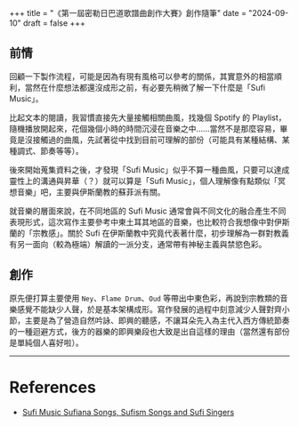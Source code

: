 +++
title = "《第一屆密勒日巴道歌譜曲創作大賽》創作隨筆"
date = "2024-09-10"
draft = false
+++

## 前情

回顧一下製作流程，可能是因為有現有風格可以參考的關係，其實意外的相當順利，當然在什麼想法都還沒成形之前，有必要先稍微了解一下什麼是「Sufi Music」。

比起文本的閱讀，我習慣直接先大量接觸相關曲風，找幾個 Spotify 的 Playlist，隨機播放開起來，花個幾個小時的時間沉浸在音樂之中……當然不是那麼容易，畢竟是沒接觸過的曲風，先試著從中找到目前可理解的部份（可能具有某種結構、某種調式、節奏等等）。

後來開始蒐集資料之後，才發現「Sufi Music」似乎不算一種曲風，只要可以達成靈性上的溝通與昇華（？）就可以算是「Sufi Music」，個人理解像有點類似「冥想音樂」吧，主要與伊斯蘭教的蘇菲派有關。

就音樂的層面來說，在不同地區的 Sufi Music 通常會與不同文化的融合產生不同表現形式，這次寫作主要參考中東土耳其地區的音樂，也比較符合我想像中對伊斯蘭的「宗教感」。關於 Sufi 在伊斯蘭教中究竟代表著什麼，初步理解為一群對教義有另一面向（較為極端）解讀的一派分支，通常帶有神秘主義與禁慾色彩。

## 創作

原先便打算主要使用 `Ney`、`Flame Drum`、`Oud` 等帶出中東色彩，再說到宗教類的音樂感覺不能缺少人聲，於是基本架構成形。寫作發展的過程中刻意減少人聲對齊小節，主要是為了營造自然吟詠、即興的聽感，不讓耳朵先入為主代入西方傳統節奏的一種迴避方式，後方的器樂的即興樂段也大致是出自這樣的理由（當然還有部份是單純個人喜好啦）。

---

# References

- [Sufi Music Sufiana Songs, Sufism Songs and Sufi Singers](https://riyaazqawwali.com/sufi-music/)
